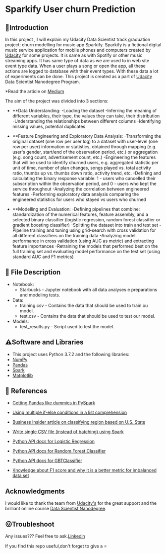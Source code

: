 # Sparkify User churn Prediction

## 🚀**Introduction**
In this project , I will explain my Udacity Data Scientist track graduation project: churn modelling for music app Sparkify. 
Sparkify is a fictional digital music service application for mobile phones and computers created by [Udacity](https://eu.udacity.com/) for some projects. It is same as with Spotify or other music streaming apps. It has same type of data as we are used to in web site event type data. When a user plays a song or open the app, all these actions are logged to database with their event types. With these data a lot of experiments can be done.
This project is created as a part of [Udacity](https://eu.udacity.com/) Data Scientist Nanodegree Program.

*Read the article on [Medium](https://medium.com/@thaleszanin/can-we-predict-if-a-customer-will-leave-or-downgrade-a-service-churn-1dc752c8ff55)

The aim of the project was divided into 3 sections:

* **Data Understanding:
  -Loading the dataset
  -Inferring the meaning of different variables, their type, the values they can take, their distribution
  -Understanding the relationships between different columns
  -Identifying missing values, potential duplicates
  
* **Feature Engineering and Exploratory Data Analysis:
  -Transforming the original dataset (one row per user log) to a dataset with user-level (one row per user) information or statistics, obtained through mapping (e.g. user's gender, start/end of the observation period, etc.) or aggregation (e.g. song count, advertisement count, etc.)
  -Engineering the features that will be used to identify churned users, e.g. aggregated statistic per unit of time, number of plan changes, songs played vs. total activity ratio, thumbs up vs. thumbs down ratio, activity trend, etc.
  -Defining and calculating the binary response variable: 1 - users who cancelled their subscription within the observation period, and 0 - users who kept the service throughout
  -Analyzing the correlation between engineered features
  -Performing exploratory data analysis comparing the engineered statistics for users who stayed vs users who churned

* **Modelling and Evaluation:
  -Defining pipelines that combine: standardization of the numerical features, feature assembly, and a selected binary classifier (logistic regression, random forest classifier or gradient boosting classifier)
  -Splitting the dataset into train and test set
  -Pipeline training and tuning using grid-search with cross validation for all different classifiers on the training data
  -Analyzing model performance in cross validation (using AUC as metric) and extracting feature importances
  -Retraining the models that performed best on the full training set and evaluating model performance on the test set (using standard AUC and F1 metrics)

## 📁 **File Description**
* Notebook: 
    - Starbucks - Jupyter notebook with all data analyses e preparations and modeling tests.
* Data:
    - training.csv - Contains the data that should be used to train ou model.
    - test.csv - Contains the data that should be used to test our model.
* Models:
    - test_results.py - Script used to test the model.

## ⚠️**Software and Libraries**
* This project uses Python 3.7.2 and the following libraries:
* [NumPy](http://www.numpy.org/)
* [Pandas](http://pandas.pydata.org)
* [Spark](https://spark.apache.org/docs/3.1.3/api/python/index.html#)
* [Matplotlib](https://matplotlib.org/stable/index.html)
 
## 🚀 References

- [Getting Pandas like dummies in PySpark](https://stackoverflow.com/questions/42805663/e-num-get-dummies-in-pySpark)

- [Using multiple if-else conditions in a list comprehension](https://stackoverflow.com/questions/9987483/elif-in-list-comprehension-conditionals)

- [Business Insider article on classifying region based on U.S. State](https://www.businessinsider.in/The-US-government-clearly-defines-the-Northeast-Midwest-South-and-West-heres-where-your-state-falls/THE-MIDWEST/slideshow/63954185.cms)

- [Write single CSV file (instead of batching) using
  Spark](https://stackoverflow.com/questions/31674530/write-single-csv-file-using-spark-csv)
  
<a id="ref_lr"></a>

- [Python API docs for Logistic Regression](https://spark.apache.org/docs/2.1.1/api/python/pyspark.ml.html#pyspark.ml.classification.LogisticRegression)

<a id="ref_rf"></a>

- [Python API docs for Random Forest Classifier](https://spark.apache.org/docs/2.1.1/api/python/pyspark.ml.html#pyspark.ml.classification.RandomForestClassifier)

<a id="ref_gbt"></a>

- [Python API docs for GBTClassifier](https://spark.apache.org/docs/2.2.0/api/python/pyspark.ml.html#pyspark.ml.classification.GBTClassifier)

<a id="f1_blog"></a>

- [Knowledge about F1 score and why it is a better metric for imbalanced data
  set](https://towardsdatascience.com/beyond-accuracy-precision-and-recall-3da06bea9f6c)

## Acknowledgments
I would like to thank the team from [Udacity's](https://www.udacity.com/) for the great support and the brilliant online 
course [Data Scientist Nanodegree](https://www.udacity.com/course/data-scientist-nanodegree--nd025).

## 😖Troubleshoot
Any issues??? Feel free to ask.[Linkedin](https://www.linkedin.com/in/thales-zanin/)

If you find this repo useful,don't forget to give a ⭐
